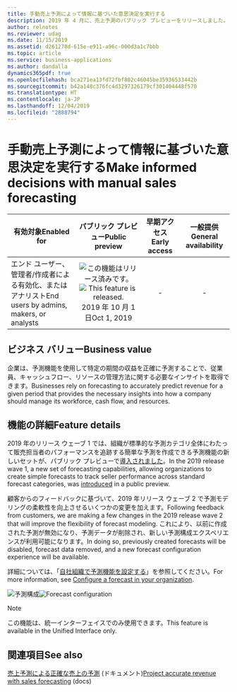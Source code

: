 ```yaml
---
title: 手動売上予測によって情報に基づいた意思決定を実行する
description: 2019 年 4 月に、売上予測のパブリック プレビューをリリースしました。 この魅力的な初の予測機能は、売上予測やサイクルのプランニングに対する顧客のニーズをさらに満たすために拡張されます。
author: relnotes
ms.reviewer: udag
ms.date: 11/15/2019
ms.assetid: d261278d-615e-e911-a96c-000d3a1c7bbb
ms.topic: article
ms.service: business-applications
ms.author: dandalla
dynamics365pdf: true
ms.openlocfilehash: bca271ea13fd72fbf802c46045be35936533442b
ms.sourcegitcommit: b42a148c376fc4d3297326179cf301404448f570
ms.translationtype: HT
ms.contentlocale: ja-JP
ms.lasthandoff: 12/04/2019
ms.locfileid: "2888794"
---
```

# <a name="make-informed-decisions-with-manual-sales-forecasting"></a><span data-ttu-id="bc786-104">手動売上予測によって情報に基づいた意思決定を実行する</span><span class="sxs-lookup"><span data-stu-id="bc786-104">Make informed decisions with manual sales forecasting</span></span>


| <span data-ttu-id="bc786-105">有効対象</span><span class="sxs-lookup"><span data-stu-id="bc786-105">Enabled for</span></span>    |  <span data-ttu-id="bc786-106">パブリック プレビュー</span><span class="sxs-lookup"><span data-stu-id="bc786-106">Public preview</span></span> | <span data-ttu-id="bc786-107">早期アクセス</span><span class="sxs-lookup"><span data-stu-id="bc786-107">Early access</span></span> | <span data-ttu-id="bc786-108">一般提供</span><span class="sxs-lookup"><span data-stu-id="bc786-108">General availability</span></span> | 
| ---------- | :----------: |:----------: |:----------: |
|<span data-ttu-id="bc786-109">エンド ユーザー、管理者/作成者による有効化、またはアナリスト</span><span class="sxs-lookup"><span data-stu-id="bc786-109">End users by admins, makers, or analysts</span></span>|<span data-ttu-id="bc786-110">![この機能はリリース済みです。](/dynamics365-release-plan/media/green-checkmark.png "この機能はリリース済みです。")</span><span class="sxs-lookup"><span data-stu-id="bc786-110">![This feature is released.](/dynamics365-release-plan/media/green-checkmark.png "This feature is released.")</span></span> <span data-ttu-id="bc786-111">2019 年 10 月 1 日</span><span class="sxs-lookup"><span data-stu-id="bc786-111">Oct 1, 2019</span></span>|-| -|


## <a name="business-value"></a><span data-ttu-id="bc786-112">ビジネス バリュー</span><span class="sxs-lookup"><span data-stu-id="bc786-112">Business value</span></span>
<!-- bv start -->
<span data-ttu-id="bc786-113">企業は、予測機能を使用して特定の期間の収益を正確に予測することで、従業員、キャッシュフロー、リソースの管理方法に関する必要なインサイトを取得できます。</span><span class="sxs-lookup"><span data-stu-id="bc786-113">Businesses rely on forecasting to accurately predict revenue for a given period that provides the necessary insights into how a company should manage its workforce, cash flow, and resources.</span></span>
<!-- bv end -->



## <a name="feature-details"></a><span data-ttu-id="bc786-114">機能の詳細</span><span class="sxs-lookup"><span data-stu-id="bc786-114">Feature details</span></span>
<!--feature detail start -->
<span data-ttu-id="bc786-115">2019 年のリリース ウェーブ 1 では、組織が標準的な予測カテゴリ全体にわたって販売担当者のパフォーマンスを追跡する簡単な予測を作成できる予測機能の新しいセットが、パブリック プレビューで[導入されました](https://docs.microsoft.com/business-applications-release-notes/april19/dynamics365-sales/simple-forecasting-effective-sales-performance-management)。</span><span class="sxs-lookup"><span data-stu-id="bc786-115">In the 2019 release wave 1, a new set of forecasting capabilities, allowing organizations to create simple forecasts to track seller performance across standard forecast categories, was [introduced](https://docs.microsoft.com/business-applications-release-notes/april19/dynamics365-sales/simple-forecasting-effective-sales-performance-management) in a public preview.</span></span>

<span data-ttu-id="bc786-116">顧客からのフィードバックに基づいて、2019 年リリース ウェーブ 2 で予測モデリングの柔軟性を向上させるいくつかの変更を加えます。</span><span class="sxs-lookup"><span data-stu-id="bc786-116">Following feedback from customers, we are making a few changes in the 2019 release wave 2 that will improve the flexibility of forecast modeling.</span></span> <span data-ttu-id="bc786-117">これにより、以前に作成された予測が無効になり、予測データが削除され、新しい予測構成エクスペリエンスが利用可能になります。</span><span class="sxs-lookup"><span data-stu-id="bc786-117">In doing so, previously created forecasts will be disabled, forecast data removed, and a new forecast configuration experience will be available.</span></span>

<span data-ttu-id="bc786-118">詳細については、「[自社組織で予測機能を設定する](https://go.microsoft.com/fwlink/?linkid=2103790)」を参照してください。</span><span class="sxs-lookup"><span data-stu-id="bc786-118">For more information, see [Configure a forecast in your organization](https://go.microsoft.com/fwlink/?linkid=2103790).</span></span>

<span data-ttu-id="bc786-119">![予測構成](media/forecastconfig.png "予測構成")</span><span class="sxs-lookup"><span data-stu-id="bc786-119">![Forecast configuration](media/forecastconfig.png "Forecast configuration")</span></span>
<!--feature detail end -->


> [!NOTE]
> <span data-ttu-id="bc786-120">この機能は、統一インターフェイスでのみ使用できます。</span><span class="sxs-lookup"><span data-stu-id="bc786-120">This feature is available in the Unified Interface only.</span></span>







## <a name="see-also"></a><span data-ttu-id="bc786-121">関連項目</span><span class="sxs-lookup"><span data-stu-id="bc786-121">See also</span></span>

<span data-ttu-id="bc786-122">[売上予測による正確な売上の予測](https://docs.microsoft.com/dynamics365/customer-engagement/sales-enterprise/project-accurate-revenue-sales-forecasting) (ドキュメント)</span><span class="sxs-lookup"><span data-stu-id="bc786-122">[Project accurate revenue with sales forecasting](https://docs.microsoft.com/dynamics365/customer-engagement/sales-enterprise/project-accurate-revenue-sales-forecasting) (docs)</span></span>
